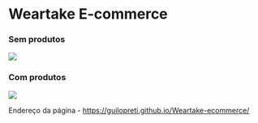 # Weartake E-commerce

### Sem produtos
<img src="https://kenzie-academy-brasil.gitlab.io/fullstack/frontend/modulo1/sprint4/img/entrega_ecommerce_parte_dois.png"/>

### Com produtos
<img src="https://kenzie-academy-brasil.gitlab.io/fullstack/frontend/modulo1/sprint4/img/entrega_ecommerce_parte_dois2.png"/>

Endereço da página - https://guilopreti.github.io/Weartake-ecommerce/
